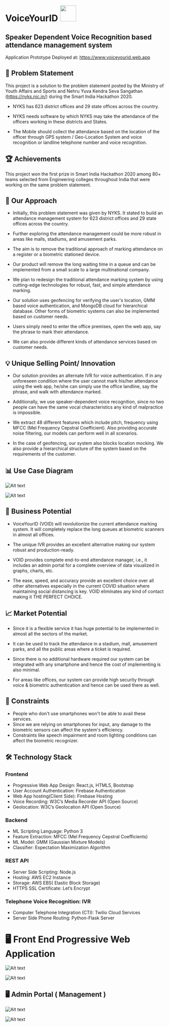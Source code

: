 

# VoiceYourID <img src="icon.png" height=50>



## Speaker Dependent Voice Recognition based attendance management system 

Application Prototype Deployed at: https://www.voiceyourid.web.app

## 🎯 Problem Statement

This project is a solution to the problem statement posted by the Ministry of Youth Affairs and Sports and Nehru Yuva Kendra Seva Sangathan (https://nyks.nic.in/) during the Smart India Hackathon 2020.

- NYKS has 623 district offices and 29 state offices across the country.

- NYKS needs software by which NYKS may take the attendance of the officers working in these districts and States.

- The Mobile should collect the attendance based on the location of the officer through GPS system / Geo-Location System and voice recognition or landline telephone number and voice recognition.

## 🏆 Achievements

This project won the first prize in Smart India Hackathon 2020 among 80+ teams selected from Engineering colleges throughout India that were working on the same problem statement.

## 🚀 Our Approach

- Initially, this problem statement was given by NYKS. It stated to build an attendance management system for 623 district offices and 29 state offices across the country.

- Further exploring the attendance management could be more robust in areas like malls, stadiums, and amusement parks.

- The aim is to remove the traditional approach of marking attendance on a register or a biometric stationed device.

- Our product will remove the long waiting time in a queue and can be implemented from a small scale to a large multinational company.

- We plan to redesign the traditional attendance marking system by using cutting-edge technologies for robust, fast, and simple attendance marking.

- Our solution uses geofencing for verifying the user's location, GMM based voice authentication, and MongoDB cloud for hierarchical database. Other forms of biometric systems can also be implemented based on customer needs.

- Users simply need to enter the office premises, open the web app, say the phrase to mark their attendance.

- We can also provide different kinds of attendance services based on customer needs.

## 💡 Unique Selling Point/ Innovation

- Our solution provides an alternate IVR for voice authentication. If in any unforeseen condition where the user cannot mark his/her attendance using the web app, he/she can simply use the office landline, say the phrase, and walk with attendance marked.

- Additionally, we use speaker-dependent voice recognition, since no two people can have the same vocal characteristics any kind of malpractice is impossible.

- We extract 48 different features which include pitch, frequency using MFCC (Mel Frequency Cepstral Coefficient). Also providing accurate noise filtering, our models can perform well in all scenarios.

- In the case of geofencing, our system also blocks location mocking. We also provide a hierarchical structure of the system based on the requirements of the customer.

## 📊 Use Case Diagram

![Alt text](image.png)

![Alt text](image-1.png)

## 💼 Business Potential

- VoiceYourID (VOID) will revolutionize the current attendance marking system. It will completely replace the long queues at biometric scanners in almost all offices.

- The unique IVR provides an excellent alternative making our system robust and production-ready.

- VOID provides complete end-to-end attendance manager, i.e., it includes an admin portal for a complete overview of data visualized in graphs, charts, etc.

- The ease, speed, and accuracy provide an excellent choice over all other alternatives especially in the current COVID situation where maintaining social distancing is key. VOID eliminates any kind of contact making it THE PERFECT CHOICE.

## 📈 Market Potential

- Since it is a flexible service it has huge potential to be implemented in almost all the sectors of the market.

- It can be used to track the attendance in a stadium, mall, amusement parks, and all the public areas where a ticket is required.

- Since there is no additional hardware required our system can be integrated with any smartphone and hence the cost of implementing is also minimal.

- For areas like offices, our system can provide high security through voice & biometric authentication and hence can be used there as well.

## 🛑 Constraints

- People who don't use smartphones won't be able to avail these services.
- Since we are relying on smartphones for input, any damage to the biometric sensors can affect the system's efficiency.
- Constraints like speech impairment and room lighting conditions can affect the biometric recognizer.

## 🛠️ Technology Stack

### Frontend
- Progressive Web App Design: React.js, HTML5, Bootstrap
- User Account Authentication: Firebase Authentication
- Web App hosting(Client Side): Firebase Hosting
- Voice Recording: W3C’s Media Recorder API (Open Source)
- Geolocation: W3C’s Geolocation API (Open Source)

### Backend
- ML Scripting Language: Python 3
- Feature Extraction: MFCC (Mel Frequency Cepstral Coefficients)
- ML Model: GMM (Gaussian Mixture Models)
- Classifier: Expectation Maximization Algorithm

### REST API
- Server Side Scripting: Node.js
- Hosting: AWS EC2 Instance
- Storage: AWS EBS( Elastic Block Storage)
- HTTPS SSL Certificate: Let’s Encrypt

### Telephone Voice Recognition: IVR
- Computer Telephone Integration (CTI): Twilio Cloud Services
- Server Side Phone Routing: Python-Flask Server

# 🖥️ Front End Progressive Web Application
![Alt text](image-2.png)

![Alt text](image-3.png)

## 🖥️ Admin Portal ( Management )

![Alt text](image-4.png)

![Alt text](image-5.png)